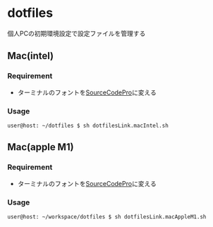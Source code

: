 # dotfiles

個人PCの初期環境設定で設定ファイルを管理する

## Mac(intel)
### Requirement
- ターミナルのフォントを[SourceCodePro](./fonts)に変える

### Usage

```ShellSession
user@host: ~/dotfiles $ sh dotfilesLink.macIntel.sh
```

## Mac(apple M1)
### Requirement
- ターミナルのフォントを[SourceCodePro](./fonts)に変える

### Usage

```ShellSession
user@host: ~/workspace/dotfiles $ sh dotfilesLink.macAppleM1.sh
```

